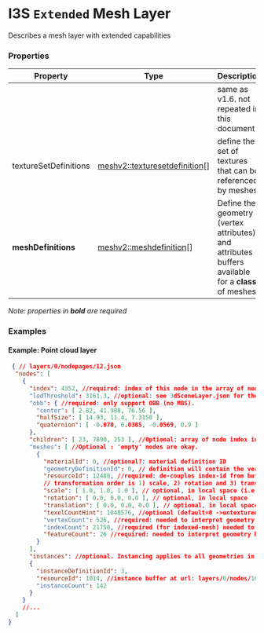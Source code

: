 # I3S `Extended` Mesh Layer

Describes a mesh layer with extended capabilities

### Properties

| Property | Type | Description |
| --- | --- | --- |
| <legacy v1.6 layer description> |  | same as v1.6. not repeated in this document |
| textureSetDefinitions | [meshv2::texturesetdefinition](texturesetdefinition.md)[] | define the set of textures that can be referenced by meshes |
| **meshDefinitions** | [meshv2::meshdefinition](meshdefinition.md)[] | Define the geometry (vertex attributes) and attributes buffers available for a **class** of meshes |

*Note: properties in **bold** are required*

### Examples 

#### Example: Point cloud layer 

```json
 { // layers/0/nodepages/12.json
  "nodes": [
    {
      "index": 4352, //required: index of this node in the array of nodes.
      "lodThreshold": 3161.3, //optional: see 3dSceneLayer.json for the type ( i.e. : "lodSelectionMetricType" : "maxScreenThreshold")
      "obb": { //required: only support OBB (no MBS).
        "center": [ 2.82, 41.988, 76.56 ],
        "halfSize": [ 14.93, 11.4, 7.3150 ],
        "quaternion": [ -0.070, 0.0305, -0.0569, 0.9 ]
      },
      "children": [ 23, 7890, 253 ], //Optional: array of node index in the array of nodes.
      "meshes": [ //Optional : 'empty' nodes are okay.
        {
          "materialId": 0, //optional?: material definition ID
          "geometryDefinitionId": 0, // definition will contain the vertex buffer layout and available attribute buffers and their type+encoding.
          "resourceId": 12488, //required: de-couples index-id from buffer/resource ids
          // transformation order is 1) scale, 2) rotation and 3) translation
          "scale": [ 1.0, 1.0, 1.0 ], // optional, in local space (i.e. mesh space)
          "rotation": [ 0.0, 0.0, 0.0 ], // optional, in local space
          "translation": [ 0.0, 0.0, 0.0 ], // optional, in local space
          "texelCountHint": 1048576, //optional (default=0 ->untextured):  "color" texture size (for memory estimation)
          "vertexCount": 526, //required: needed to interpret geometry buffer correctly.
          "indexCount": 21750, //required (for indexed-mesh) needed to interpret geometry correctly.
          "featureCount": 26 //required: needed to interpret geometry buffer correctly.
        }
      ],
      "instances": //optional. Instancing applies to all geometries in this node.
      {
        "instanceDefinitionId": 3,
        "resourceId": 1014, //instance buffer at url: layers/0/nodes/1014/{instanceBufferDefinitions[3].index})
        "instanceCount": 142
      }
    }
    //...
  ]
} 
```


